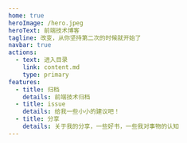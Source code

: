 ```yaml
---
home: true
heroImage: /hero.jpeg
heroText: 前端技术博客
tagline: 改变，从你坚持第二次的时候就开始了
navbar: true
actions:
  - text: 进入目录
    link: content.md 
    type: primary
features:
  - title: 归档
    details: 前端技术归档
  - title: issue
    details: 给我一些小小的建议吧！
  - title: 分享
    details: 关于我的分享，一些好书，一些我对事物的认知
---
```

